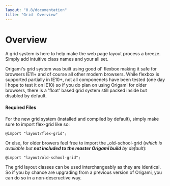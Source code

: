 ```yaml
---
layout: "0.8/documentation"
title: "Grid  Overview"
---
```

<h1>Overview</h1>
<p class="text-large">A grid system is here to help make the web page layout process a breeze. Simply add intuitive class names and your all set.</p>
<p>Origami's grid system was built using good ol' flexbox making it safe for browsers <span class="highlight">IE11+</span> and of course all other modern browsers. While flexbox is supported partially in IE10+, not all componenets have been tested (one day I hope to test it on IE10) so if you do plan on using Origami for older browsers, there is a 'float' based grid system still packed inside but disabled by default.</p>
<div class="mt-3 mt-5-l"></div>
<h4>Required Files</h4>
<p>For the new grid system (installed and compiled by default), simply make sure to import <span class="highlight">flex-grid</span> like so:</p>
<pre><code class="language-scss">@import "layout/flex-grid";</code></pre>
<p>Or else, for older browers feel free to import the <span class="highlight">_old-school-grid</span> (<em>which is available but <strong>not included to the master Origami build</strong> by default</em>):</p>
<pre><code class="language-scss">@import "layout/old-school-grid";</code></pre>
<p>The grid layout classes can be used interchangeably as they are identical. So if you by chance are upgrading from a previous version of Origami, you can do so in a non-descructive way.</p>
